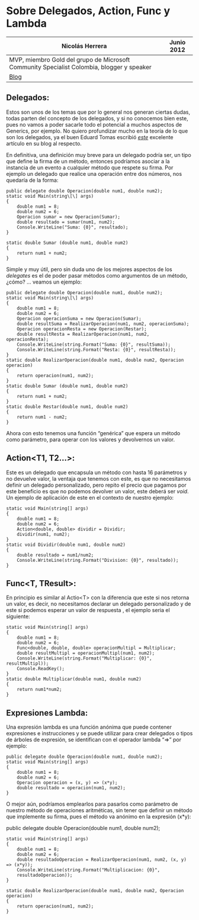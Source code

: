


<properties
	pageTitle="Sobre Delegados, Action, Func y Lambda"
	description="Sobre Delegados, Action, Func y Lambda"
	services="net-dev"
	documentationCenter=""
	authors="andygonusa"
	manager=""
	editor="andygonusa"/>

<tags
	ms.service="net-dev"
	ms.workload="CS"
	ms.tgt_pltfrm="na"
	ms.devlang="na"
	ms.topic="how-to-article"
	ms.date="05/17/2016"
	ms.author="andygonusa"/>

# Sobre Delegados, Action, Func y Lambda

Nicolás Herrera                                                                            | Junio 2012 
-------------------------------------------------------------------------------------------|------------
MVP, miembro Gold del grupo de Microsoft Community Specialist Colombia, blogger y speaker  | 
[Blog](http://nicolocodev.wordpress.com/) |


Delegados:
----------

Estos son unos de los temas que por lo general nos generan ciertas
dudas, todas parten del concepto de los delegados, y si no conocemos
bien este, pues no vamos a poder sacarle todo el potencial a muchos
aspectos de Generics, por ejemplo. No quiero profundizar mucho en la
teoría de lo que son los delegados, ya el buen Eduard Tomas escribió
[*este*](http://geeks.ms/blogs/etomas/archive/2010/07/21/c-b-225-sico-delegates.aspx)
excelente artículo en su blog al respecto.

En definitiva, una definición muy breve para un delegado podría ser, un
tipo que define la firma de un método, entonces podríamos asociar a la
instancia de un evento a cualquier método que respete su firma. Por
ejemplo un delegado que realice una operación entre dos números, nos
quedaría de la forma:

    public delegate double Operacion(double num1, double num2);
    static void Main(string\[\] args)
    {
        double num1 = 8;
        double num2 = 6;
        Operacion sumar = new Operacion(Sumar);
        double resultado = sumar(num1, num2);
        Console.WriteLine("Suma: {0}", resultado);
    }

    static double Sumar (double num1, double num2)
    {
        return num1 + num2;
    }

Simple y muy útil, pero sin duda uno de los mejores aspectos de los
*delegates* es el de poder pasar métodos como argumentos de un método,
¿cómo? … veamos un ejemplo:


    public delegate double Operacion(double num1, double num2);
    static void Main(string\[\] args)
    {
        double num1 = 8;
        double num2 = 6;
        Operacion operacionSuma = new Operacion(Sumar);
        double resultSuma = RealizarOperacion(num1, num2, operacionSuma);
        Operacion operacionResta = new Operacion(Restar);
        double resultResta = RealizarOperacion(num1, num2, operacionResta);
        Console.WriteLine(string.Format("Suma: {0}", resultSuma));
        Console.WriteLine(string.Format("Resta: {0}", resultResta));
    }
    static double RealizarOperacion(double num1, double num2, Operacion operacion)
    {
        return operacion(num1, num2);
    }
    static double Sumar (double num1, double num2)
    {
        return num1 + num2;
    }
    static double Restar(double num1, double num2)
    {
        return num1 - num2;
    }

Ahora con esto tenemos una función “genérica” que espera un método como
parámetro, para operar con los valores y devolvernos un valor.

Action&lt;T1, T2…&gt;:
----------------------

Este es un delegado que encapsula un método con hasta 16 parámetros y no
devuelve valor, la ventaja que tenemos con este, es que no necesitamos
definir un delegado personalizado, pero repito el precio que pagamos por
este beneficio es que no podemos devolver un valor, este deberá ser
*void*. Un ejemplo de aplicación de este en el contexto de nuestro
ejemplo:

    static void Main(string[] args)
    {
        double num1 = 8;
        double num2 = 6;
        Action<double, double> dividir = Dividir;
        dividir(num1, num2);
    }
    static void Dividir(double num1, double num2)
    {
        double resultado = num1/num2;
        Console.WriteLine(string.Format("Division: {0}", resultado));
    }

Func&lt;T, TResult&gt;:
-----------------------

En principio es similar al Actio&lt;T&gt; con la diferencia que este si
nos retorna un valor, es decir, no necesitamos declarar un delegado
personalizado y de este si podemos esperar un valor de respuesta , el
ejemplo seria el siguiente:

    static void Main(string[] args)
    {
        double num1 = 8;
        double num2 = 6;
        Func<double, double, double> operacionMultipl = Multiplicar;
        double resultMultipl = operacionMultipl(num1, num2);
        Console.WriteLine(string.Format("Multiplicar: {0}", resultMultipl));
        Console.ReadKey();
    }
    static double Multiplicar(double num1, double num2)
    {
        return num1*num2;
    }

Expresiones Lambda:
-------------------

Una expresión lambda es una función anónima que puede contener
expresiones e instrucciones y se puede utilizar para crear delegados o
tipos de árboles de expresión, se identifican con el operador lambda
“=&gt;” por ejemplo:

    public delegate double Operacion(double num1, double num2);
    static void Main(string[] args)
    {
        double num1 = 8;
        double num2 = 6;
        Operacion operacion = (x, y) => (x*y);
        double resultado = operacion(num1, num2);
    }

O mejor aún, podríamos emplearlos para pasarlos como parámetro de
nuestro método de operaciones aritméticas, sin tener que definir un
método que implemente su firma, pues el método va anónimo en la
expresión (x\*y):

public delegate double Operacion(double num1, double num2);

    static void Main(string[] args)
    {
        double num1 = 8;
        double num2 = 6;
        double resultadoOperacion = RealizarOperacion(num1, num2, (x, y) => (x*y));
        Console.WriteLine(string.Format("Multiplicacion: {0}",
        resultadoOperacion));
    }

    static double RealizarOperacion(double num1, double num2, Operacion operacion)
    {
        return operacion(num1, num2);
    }


